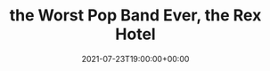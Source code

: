 ---
templateKey: event
guid: 757F9A43-526A-86E8-259C-05A27DE4C16E
date: 2021-07-23T19:00:00+00:00
eventTime: 7pm
title: the Worst Pop Band Ever, the Rex Hotel
artist: the Worst Pop Band Ever
city: Toronto
venue: the Rex Hotel
group: The Worst Pop Band Ever
guests: Rebecca Hennessy
---
